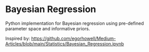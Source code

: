 # Bayesian Regression

Python implementation for Bayesian regression using pre-defined parameter space and informative priors. 

Inspired by:
https://github.com/egorhowell/Medium-Articles/blob/main/Statistics/Bayesian_Regression.ipynb
